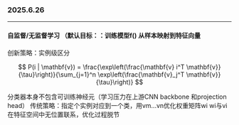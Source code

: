 
### 2025.6.26
---
#### 自监督/无监督学习 （默认目标：：训练模型f() 从样本映射到特征向量

创新策略：实例级区分

$$
P(i | \mathbf{v}) = \frac{\exp\left(\frac{\mathbf{v} i^T \mathbf{v}}{\tau}\right)}{\sum_{j=1}^n \exp\left(\frac{\mathbf{v}_j^T \mathbf{v}}{\tau}\right)}
$$

分类器本身不包含可训练神经元（学习压力在上游CNN backbone 和projection head）
传统策略：指定个实例对应到一个类，用vm...vn优化权重矩阵wi
wi与vi在特征空间中无位置联系，优化过程脱节
